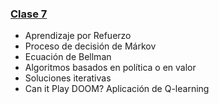 ### [Clase 7](teoria/clase7.pdf) 
* Aprendizaje por Refuerzo
* Proceso de decisión de Márkov
* Ecuación de Bellman
* Algoritmos basados en política o en valor
* Soluciones iterativas
* Can it Play DOOM? Aplicación de Q-learning

